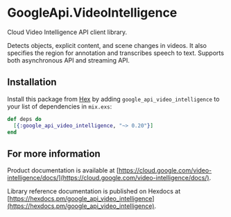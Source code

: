 # GoogleApi.VideoIntelligence

Cloud Video Intelligence API client library.

Detects objects, explicit content, and scene changes in videos. It also specifies the region for annotation and transcribes speech to text. Supports both asynchronous API and streaming API.

## Installation

Install this package from [Hex](https://hex.pm) by adding
`google_api_video_intelligence` to your list of dependencies in `mix.exs`:

```elixir
def deps do
  [{:google_api_video_intelligence, "~> 0.20"}]
end
```

## For more information

Product documentation is available at [https://cloud.google.com/video-intelligence/docs/](https://cloud.google.com/video-intelligence/docs/).

Library reference documentation is published on Hexdocs at
[https://hexdocs.pm/google_api_video_intelligence](https://hexdocs.pm/google_api_video_intelligence).
